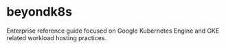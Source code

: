 # beyondk8s
Enterprise reference guide focused on Google Kubernetes Engine and GKE related workload hosting practices.  
